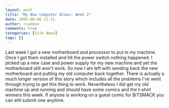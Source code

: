 ```yaml
---
layout: post
title: "My New Computer Blows: Week 2"
date: 2002-08-06 11:11
author: rcadmin
comments: true
categories: [Site News]
tags: []
---
```

Last week I got a new motherboard and processor to put in my machine. Once I got them installed and hit the power switch nothing happened. I picked up a new case and power supply for my new machine and yet the motherboard still won't work. So now I am left with sending back the new motherboard and putting my old computer back together. There is actually a much longer version of this story which includes all the problems I've went through trying to get this thing to work. Nevertheless I did get my old machine up and running and should have some comics and the t-shirt winners this week. If anyone is working on a guest comic for BiTSMACK you can still submit one anytime.
